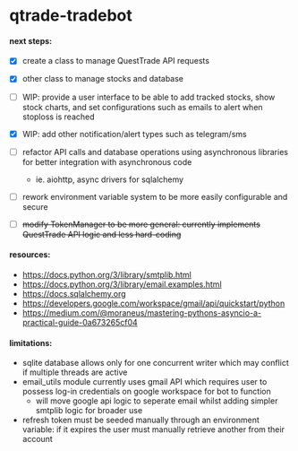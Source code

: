 # qtrade-tradebot


#### next steps:
- [x] create a class to manage QuestTrade API requests
- [x] other class to manage stocks and database
- [ ] WIP: provide a user interface to be able to add tracked stocks, show stock charts, and set configurations such as emails to alert when stoploss is reached
- [x] WIP: add other notification/alert types such as telegram/sms
- [ ] refactor API calls and database operations using asynchronous libraries for better integration with asynchronous code
    - ie. aiohttp, async drivers for sqlalchemy
- [ ] rework environment variable system to be more easily configurable and secure
- [ ] ~~modify TokenManager to be more general: currently implements QuestTrade API logic and less hard-coding~~ 



#### resources:
- https://docs.python.org/3/library/smtplib.html
- https://docs.python.org/3/library/email.examples.html
- https://docs.sqlalchemy.org
- https://developers.google.com/workspace/gmail/api/quickstart/python
- https://medium.com/@moraneus/mastering-pythons-asyncio-a-practical-guide-0a673265cf04



#### limitations:
- sqlite database allows only for one concurrent writer which may conflict if multiple threads are active
- email_utils module currently uses gmail API which requires user to possess log-in credentials on google workspace for bot to function
    - will move google api logic to seperate email whilst adding simpler smtplib logic for broader use
- refresh token must be seeded manually through an environment variable: if it expires the user must manually retrieve another from their account
